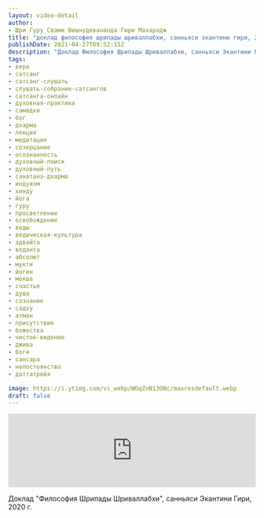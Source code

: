 ```yaml
---
layout: video-detail
author:
- Шри Гуру Свами Вишнудевананда Гири Махарадж
title: "доклад философия шрипады шриваллабхи, санньяси экантини гири, 2020 г"
publishDate: 2021-04-27T09:52:15Z
description: "Доклад Философия Шрипады Шриваллабхи, санньяси Экантини Гири, 2020 г."
tags: 
- вера
- сатсанг
- сатсанг-слушать
- слушать-собрание-сатсангов
- сатсанга-онлайн
- духовная-практика
- самадхи
- бог
- дхарма
- лекция
- медитация
- созерцание
- осознанность
- духовный-поиск
- духовный-путь
- санатана-дхарма
- индуизм
- хинду
- йога
- гуру
- просветление
- освобождение
- веды
- ведическая-культура
- адвайта
- веданта
- абсолют
- мукти
- йогин
- мокша
- счастье
- душа
- сознание
- садху
- атман
- присутствие
- божества
- чистое-видение
- джива
- боги
- сансара
- непостоянство
- даттатрейя

image: https://i.ytimg.com/vi_webp/WOqZnN13ONc/maxresdefault.webp
draft: false
---
```


<iframe width="100%" src="https://www.youtube.com/embed/WOqZnN13ONc" frameborder="0" allowfullscreen=""></iframe> 

 Доклад "Философия Шрипады Шриваллабхи", санньяси Экантини Гири, 2020 г.

  

 